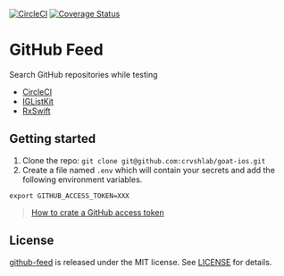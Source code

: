 [![CircleCI](https://circleci.com/gh/asalom/github-feed.svg?style=svg)](https://circleci.com/gh/asalom/github-feed)
[![Coverage Status](https://coveralls.io/repos/github/asalom/github-feed/badge.svg?branch=master)](https://coveralls.io/github/asalom/github-feed?branch=master)

# GitHub Feed

Search GitHub repositories while testing
* [CircleCI](https://circleci.com/)
* [IGListKit](https://github.com/Instagram/IGListKit)
* [RxSwift](https://github.com/ReactiveX/RxSwift)

## Getting started
1. Clone the repo: `git clone git@github.com:crvshlab/goat-ios.git`
2. Create a file named `.env` which will contain your secrets and add the following environment variables.
```shell
export GITHUB_ACCESS_TOKEN=XXX
```
> [How to crate a GitHub access token](https://help.github.com/en/articles/creating-a-personal-access-token-for-the-command-line)

## License
[github-feed](https://github.com/asalom/github-feed) is released under the MIT license. See [LICENSE](LICENSE) for details.